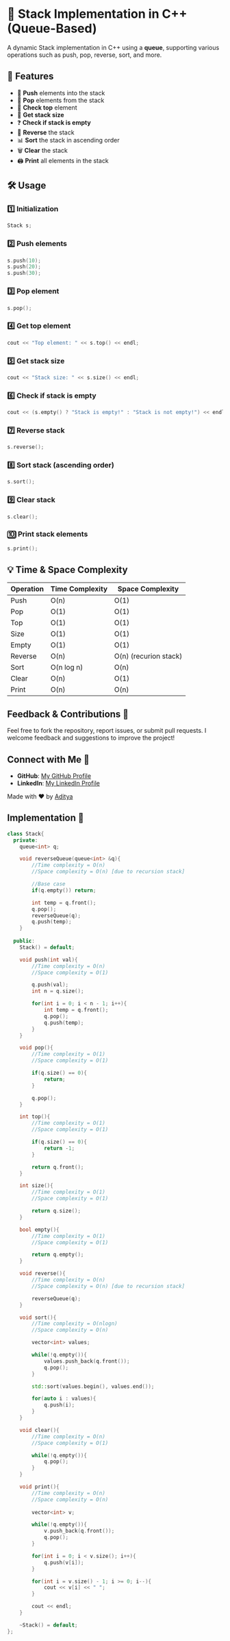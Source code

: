 # 🚀 Stack Implementation in C++ (Queue-Based)

A dynamic Stack implementation in C++ using a **queue**, supporting various operations such as push, pop, reverse, sort, and more.

## 📜 Features
- 🔼 **Push** elements into the stack
- 🔽 **Pop** elements from the stack
- 🎯 **Check top** element
- 📏 **Get stack size**
- ❓ **Check if stack is empty**
- 🔄 **Reverse** the stack
- 📊 **Sort** the stack in ascending order
- 🗑️ **Clear** the stack
- 🖨️ **Print** all elements in the stack

## 🛠️ Usage

### 1️⃣ Initialization
```cpp
Stack s;
```

### 2️⃣ Push elements
```cpp
s.push(10);
s.push(20);
s.push(30);
```

### 3️⃣ Pop element
```cpp
s.pop();
```

### 4️⃣ Get top element
```cpp
cout << "Top element: " << s.top() << endl;
```

### 5️⃣ Get stack size
```cpp
cout << "Stack size: " << s.size() << endl;
```

### 6️⃣ Check if stack is empty
```cpp
cout << (s.empty() ? "Stack is empty!" : "Stack is not empty!") << endl;
```

### 7️⃣ Reverse stack
```cpp
s.reverse();
```

### 8️⃣ Sort stack (ascending order)
```cpp
s.sort();
```

### 9️⃣ Clear stack
```cpp
s.clear();
```

### 🔟 Print stack elements
```cpp
s.print();
```

## 💡 Time & Space Complexity
| Operation | Time Complexity | Space Complexity |
|-----------|----------------|------------------|
| Push      | O(n)           | O(1)             |
| Pop       | O(1)           | O(1)             |
| Top       | O(1)           | O(1)             |
| Size      | O(1)           | O(1)             |
| Empty     | O(1)           | O(1)             |
| Reverse   | O(n)           | O(n) (recurion stack)|
| Sort      | O(n log n)     | O(n)             |
| Clear     | O(n)           | O(1)             |
| Print     | O(n)           | O(n)             |

## Feedback & Contributions 🙌
Feel free to fork the repository, report issues, or submit pull requests.
I welcome feedback and suggestions to improve the project!

## Connect with Me 🌟 

- **GitHub**: [My GitHub Profile](https://github.com/tejash-exe)  
- **LinkedIn**: [My LinkedIn Profile](https://www.linkedin.com/in/aditya-choudhary-31137b291/)  

Made with ❤️ by [Aditya](https://github.com/tejash-exe)

## Implementation 🔧
```cpp
class Stack{
  private:
    queue<int> q;

    void reverseQueue(queue<int> &q){
        //Time complexity = O(n)
        //Space complexity = O(n) [due to recursion stack]

        //Base case
        if(q.empty()) return;

        int temp = q.front();
        q.pop();
        reverseQueue(q);
        q.push(temp);
    }
  
  public:
    Stack() = default;

    void push(int val){
        //Time complexity = O(n)
        //Space complexity = O(1)

        q.push(val);
        int n = q.size();

        for(int i = 0; i < n - 1; i++){
            int temp = q.front();
            q.pop();
            q.push(temp);
        }
    }

    void pop(){
        //Time complexity = O(1)
        //Space complexity = O(1)

        if(q.size() == 0){
            return;
        }

        q.pop();
    }

    int top(){
        //Time complexity = O(1)
        //Space complexity = O(1)

        if(q.size() == 0){
            return -1;
        }

        return q.front();
    }

    int size(){
        //Time complexity = O(1)
        //Space complexity = O(1)

        return q.size();
    }

    bool empty(){
        //Time complexity = O(1)
        //Space complexity = O(1)

        return q.empty();
    }

    void reverse(){
        //Time complexity = O(n)
        //Space complexity = O(n) [due to recursion stack]

        reverseQueue(q);
    }

    void sort(){
        //Time complexity = O(nlogn)
        //Space complexity = O(n)

        vector<int> values;

        while(!q.empty()){
            values.push_back(q.front());
            q.pop();
        }

        std::sort(values.begin(), values.end());

        for(auto i : values){
            q.push(i);
        }
    }

    void clear(){
        //Time complexity = O(n)
        //Space complexity = O(1)

        while(!q.empty()){
            q.pop();
        }
    }

    void print(){
        //Time complexity = O(n)
        //Space complexity = O(n)
        
        vector<int> v;

        while(!q.empty()){
            v.push_back(q.front());
            q.pop();
        }

        for(int i = 0; i < v.size(); i++){
            q.push(v[i]);
        }

        for(int i = v.size() - 1; i >= 0; i--){
            cout << v[i] << " ";
        }

        cout << endl;
    }

    ~Stack() = default;
};
```